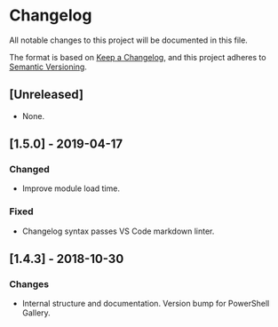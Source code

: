 # Changelog

All notable changes to this project will be documented in this file.

The format is based on [Keep a Changelog](https://keepachangelog.com/en/1.0.0/),
and this project adheres to [Semantic Versioning](https://semver.org/spec/v2.0.0.html).

## [Unreleased]

- None.

## [1.5.0] - 2019-04-17

### Changed

- Improve module load time.

### Fixed

- Changelog syntax passes VS Code markdown linter.

## [1.4.3] - 2018-10-30

### Changes

- Internal structure and documentation. Version bump for PowerShell Gallery.
